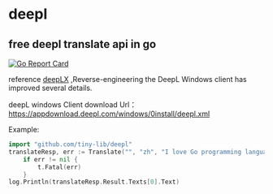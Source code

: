 # deepl
## free deepl translate api in go
[![Go Report Card](https://goreportcard.com/badge/github.com/czyt/deepl)](https://goreportcard.com/report/github.com/czyt/deepl)

reference [deepLX](https://github.com/OwO-Network/DeepLX) ,Reverse-engineering the DeepL Windows client has improved several details.

deepL windows Client download Url： https://appdownload.deepl.com/windows/0install/deepl.xml

Example:
```go
import "github.com/tiny-lib/deepl"
translateResp, err := Translate("", "zh", "I love Go programming language")
	if err != nil {
		t.Fatal(err)
	}
log.Println(translateResp.Result.Texts[0].Text)
```
